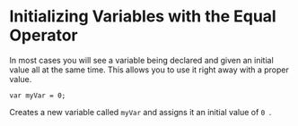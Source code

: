 # Initializing Variables with the Equal Operator
In most cases you will see a variable being declared and given an initial value all at the same time. This allows you to use it right away with a proper value.

`var myVar = 0;`

Creates a new variable called `myVar` and assigns it an initial value of `0
`.
